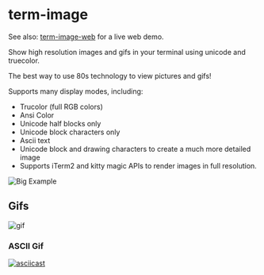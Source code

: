 # term-image

See also: [term-image-web](https://noskcaj19.github.io/term-image-web/) for a live web demo.

Show high resolution images and gifs in your terminal using unicode and truecolor.

The best way to use 80s technology to view pictures and gifs!

Supports many display modes, including:

* Trucolor (full RGB colors)
* Ansi Color
* Unicode half blocks only
* Unicode block characters only
* Ascii text
* Unicode block and drawing characters to create a much more detailed image
* Supports iTerm2 and kitty magic APIs to render images in full resolution.

![Big Example](https://i.imgur.com/hOMUaj2.png)

## Gifs
![gif](https://i.imgur.com/UNputum.png)

### ASCII Gif
[![asciicast](https://asciinema.org/a/190320.png)](https://asciinema.org/a/190320)
